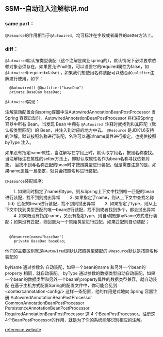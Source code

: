 ##  SSM--自动注入注解标识.md

### same part：


`@Resource`的作用相当于`@Autowired`，均可标注在字段或者属性的setter方法上。


### diff：


`@Autowired`默认按类型装配（这个注解是属业spring的），默认情况下必须要求依赖对象必须存在，如果要允许null值，可以设置它的required属性为false，如`@Autowired`(required=false) ，如果我们想使用名称装配可以结合`@Qualifier`注解进行使用，如下：

```
  @Autowired() @Qualifier("baseDao")    
  private BaseDao baseDao;
```
`@Autowired`实现：

注解驱动配置会向spring容器中注AutowiredAnnotationBeanPostProcessor
当 Spring 容器启动时，AutowiredAnnotationBeanPostProcessor 将扫描Spring 容器中所有 Bean，当发现 Bean 中拥有 `@Autowired `注释时就找到和其匹配（默认按类型匹配）的 Bean，并注入到对应的地方中去。
`@Resource` 是JDK1.6支持的注解，默认按照名称进行装配，名称可以通过name属性进行指定。也提供按照byType 注入。

如果没有指定name属性，当注解写在字段上时，默认取字段名，按照名称查找。
当注解标注在属性的setter方法上，即默认取属性名作为bean名称寻找依赖对象。
当找不到与名称匹配的bean时才按照类型进行装配。但是需要注意的是，如果name属性一旦指定，就只会按照名称进行装配。

`@Resource`装配顺序:

　　1. 如果同时指定了name和type，则从Spring上下文中找到唯一匹配的bean进行装配，找不到则抛出异常
　　2. 如果指定了name，则从上下文中查找名称（id）匹配的bean进行装配，找不到则抛出异常
　　3. 如果指定了type，则从上下文中找到类型匹配的唯一bean进行装配，找不到或者找到多个，都会抛出异常
　　4. 如果既没有指定name，又没有指定type，则自动按照byName方式进行装配；如果没有匹配，则回退为一个原始类型进行匹配，如果匹配则自动装配；
　　
```
  @Resource(name="baseDao")    
    private BaseDao baseDao;
 ```
他们的主要区别就是`@Autowired`是默认按照类型装配的 `@Resource`默认是按照名称装配的

byName 通过参数名 自动装配，如果一个bean的name 和另外一个bean的 property 相同，就自动装配。
byType 通过参数的数据类型自动自动装配，如果一个bean的数据类型和另外一个bean的property属性的数据类型兼容，就自动装配
在基于主机方式配置Spring的配置文件中，你可能会见到\<context:annotation-config/\>
这样一条配置，他的作用是式地向 Spring 容器注册
AutowiredAnnotationBeanPostProcessor
CommonAnnotationBeanPostProcessor
PersistenceAnnotationBeanPostProcessor
RequiredAnnotationBeanPostProcessor
这 4 个BeanPostProcessor。注册这4个BeanPostProcessor的作用，就是为了你的系统能够识别相应的注解。

[reference website](http://www.jianshu.com/p/872440c92e8a)
